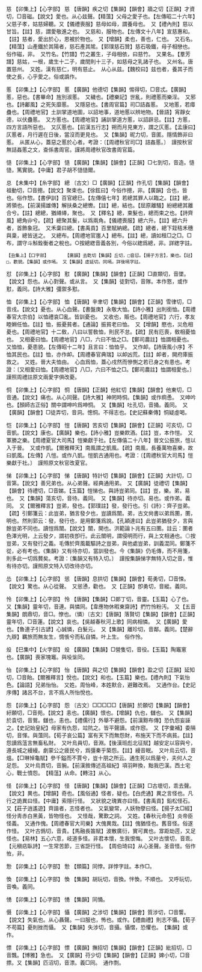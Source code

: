 <!-- { "loadSidebar": true } -->
慈	【卯集上】【心字部】	慈	【唐韻】疾之切【集韻】【韻會】牆之切【正韻】才資切，□音磁。【說文】愛也。从心兹聲。【精薀】父母之愛子也。【左傳昭二十六年】父慈子孝，姑慈婦聽。又【儀禮喪服】慈母如母，謂養母也。　又【禮內則】慈以甘旨。【註】慈，謂愛敬進之也。　又慈和，服物也。【左傳文十八年】宣慈惠和。【註】慈者，愛出於心，恩被於物也。　又【增韻】柔也，善也，仁也。　又石名。【精薀】山產鐵於其陽者，慈石產其隂。【郭璞慈石贊】慈石吸鐵，母子相戀也。俗作磁，非。　又竹名。【竹譜】竹之叢生，子母相依，曰慈竹。　又果名。【羣芳譜】慈姑，一根，歲生十二子，歲閏則十三子，如慈母之乳諸子也。　又州名。唐置慈州。　又姓。漢有慈仁，明有慈止。　从心从兹。【魏校曰】兹也者，養其子而使之長，心乎愛之。俗或譌作。

慝	【卯集上】【心字部】	慝	【廣韻】他德切【集韻】惕得切，□音忒。【廣韻】慝，惡也。【書畢命】旌別淑慝。　又穢也。【禮樂記】世亂，則禮慝而樂淫。　又邪也。【詩鄘風】之死矢靡慝。　又隱惡也。【書周官篇】司□詰姦慝。　又地慝，若瘴蠱也。【周禮地官】土訓掌道地圖，以詔地事，道地慝以辨地物。【晉語】宵靜女德，以伏蠱慝。　又方慝也。【周禮地官】誦訓掌道方慝，以詔辟忌。【註】方慝，四方言語所惡也。　又仄慝也。【前漢五行志】朔而月見東方，謂之仄慝。【孟康曰】仄慝者，月行遲在日後，當沒而更見也。　又【集韻】昵力切，音匿。隱情飾非曰慝。　从匿从心，蓋惡之慝於心者。考證：〔【周禮秋官司□】詰姦慝。〕　謹按秋官無詰姦慝之文，查係書周官。謹將周禮秋官改書周官篇。 

慥	【卯集上】【心字部】	慥	【廣韻】【集韻】【韻會】【正韻】□七到切，音造。慥慥，篤實貌。【中庸】君子胡不慥慥爾。

总	【未集中】【糸字部】	總	〔古文〕□【廣韻】【正韻】作孔切【集韻】【韻會】祖動切，□音摠。【說文】聚束也。【徐鉉曰】今俗作摠，非。【廣韻】合也，皆也。俗作惣。【書伊訓】百官總巳。【左傳僖七年】若總其罪人以臨之。【註】總，將領也。【前漢揚雄傳】解扶桑之總轡。【註】總，結也。【屈原離騷】紛總總其離合兮。【註】總總，猶繜繜，聚也。　又【釋名】總，束髮也，總而束之也。【詩齊風】總角丱兮。【疏】總聚其髮，以爲兩角。【儀禮喪服】總六升。【註】總六升者，首飾象冠。　又禾稾曰總。【書禹貢】百里賦納總。【疏】總者，總下銍秸禾穗與稾，總皆送之。　又總布。【周禮地官廛人】總布。【註】總，讀如租□之□。□布，謂守斗斛銓衡者之稅也。○按總緫音義各別，今俗以緫爲總，非。詳緫字註。

	【丑集上】【口字部】		【廣韻】去亁切【集韻】丘切，□音愆。【揚子方言】，樂也。【註】□，歡貌。【集韻】或作嘕。　又【集韻】虛延切。同嘕。詳後嘕字註。

怼	【卯集上】【心字部】	懟	【廣韻】【集韻】【韻會】【正韻】□直類切，音墜。【說文】怨也。从心對聲。或从言。　又【集韻】徒對切，音隊。本作憝，或作懟，義同。【詩大雅】彊禦多懟。

恤	【卯集上】【心字部】	恤	【唐韻】辛聿切【集韻】【韻會】【正韻】雪律切，□音戌。【說文】憂也。从心血聲。【書盤庚】永敬大恤。【詩小雅】出則銜恤。【周禮春官大宗伯】以恤禮哀□亂。皆訓憂也。　又收也，賑也。【周禮地官】六行，孝友睦婣任恤。【註】恤，振憂貧者。【通論】振貧老曰恤。　又【增韻】愍也，災危相憂也。【周禮地官】十二敎，八曰以誓敎恤，則民不怠。【疏】民有厄喪，敎相憂恤也。　又相憂曰恤。【周禮地官】八□，六曰不恤之□。【鄭司農註】恤謂相憂也。　又恤恤，憂患貌。【左傳昭十二年】且言曰：恤恤乎。　又作卹。【詩唐風小序】不恤其民也。【註】恤，亦作卹。【周禮春官典瑞】以卹凶荒。【註】卹者，開府庫振救之。　又姓。晉大夫恤由。　心血爲恤，蓋心戌然而慘惻之若已身之有患也。考證：〔又相愛曰恤。【周禮地官】八□，六曰不恤之□。【鄭司農註】恤謂相愛也。〕　謹照周禮註原文兩愛字俱改憂。 

恫	【卯集上】【心字部】	恫	【唐韻】【正韻】他紅切【集韻】【韻會】他東切，□音通。【說文】痛也。从心同聲。【詩大雅】神罔時恫。【集韻】或作痌恿。　又呻吟也。【顏師古正俗】關中謂呻吟爲呻恫。　又【集韻】吐孔切，音捅。義同。　又【廣韻】【韻會】□徒弄切，音洞。憁恫。不得志也。【史記蘇秦傳】恫疑虛喝。

恺	【卯集上】【心字部】	愷	【唐韻】苦亥切【集韻】【韻會】【正韻】可亥切，□音凱。【說文】康也。【廣韻】樂也。【詩小雅】豈樂飮酒。【註】豈，本作愷。　又軍勝之樂。【周禮夏官大司馬】愷樂獻于社。【左傳僖二十八年】晉文公振旅，愷以入于晉。　又或作凱。【爾雅釋天】南風謂之凱風。【疏】南風，長養萬物喜樂，故曰凱風。【左傳】八愷。或作八凱。愷凱古通用也。考證：〔【周禮秋官大司馬】愷樂獻于社。〕　謹照原文秋官改夏官。 

悌	【卯集上】【心字部】	悌	【唐韻】特計切【集韻】【韻會】【正韻】大計切，□音第。【說文】善兄弟也。从心弟聲。經典通用弟。　又【廣韻】徒禮切【集韻】【韻會】待禮切，□音娣。【玉篇】愷悌也。與詩豈弟同。【註】豈，樂。弟，易也。　又【集韻】蕩亥切，音待。義同。　又【集韻】待亦切。易也。或作弟。義同。　又【爾雅釋言】豈弟，發也。【郭璞註】發，發行也。引《詩》：齊子豈弟。【疏】引鄭箋云：此豈弟，猶言發夕也，豈讀爲闓。弟，古文尙書以弟爲圛，圛，明也。然則郭云：發，發行也，是用鄭箋爲說。【孔穎達曰】此豈弟猶發夕，言與餘豈弟不同也。讀愷爲闓。【說文】闓，開也。洪範論卜兆有五曰圛。註云：圛者色澤光明，上云發夕，謂初夜卽行。此云闓明，謂侵明而行，與上文相通也。◎按豈弟，又有發行之義。毛傳於齊風載驅詩之豈弟，與他處豈弟，訓義混同。鄭箋不從，必有考也。《集韻》又有待亦切，當訓發也。今《集韻》仍毛傳，而不用箋，則多此一切爲贅矣。考證：〔集韻又有特入切。〕　謹按集韻悌字無特入切之音，惟有待亦切。謹照原文特入切改待亦切。 

怂	【卯集上】【心字部】	慫	【唐韻】息拱切【集韻】【韻會】荀勇切，□音悚。【說文】驚也。从心從聲。　又慫慂，勸也。　又【正韻】卽勇切，音縱。義同。

怜	【卯集上】【心字部】	怜	【唐韻】【集韻】□郞丁切，音靈。【玉篇】心了也。　又【集韻】靈年切，音連。與憐同。【韋應物休暇東齋詩】捫竹怜粉汚。　又【五音集韻】朗鼎切，音□。憭也。（憐）〔古文〕【唐韻】落賢切【集韻】【韻會】【正韻】靈年切，□音蓮。【說文】哀也。【吳越春秋河上歌】同病相憐。　又【廣韻】愛也。【魯連子引古諺】心誠憐，白髮元。　又【集韻】離珍切，音鄰。義同。【楚辭九辯】羈旅而無友生，惆悵兮而私自憐。叶上生。　俗作怜。

炈	【巳集中】【火字部】	炈	【廣韻】【集韻】□營隻切，音役。【玉篇】陶竈窻也。【廣韻】喪家塊竈。與坄垼同。

怡	【卯集上】【心字部】	怡	【唐韻】與之切【集韻】【韻會】盈之切【正韻】延知切，□音飴。【爾雅釋言】悅也。【說文】和也。【玉篇】樂也。【禮內則】下氣怡色。【論語】兄弟怡怡。　又姓。周怡峰，本姓默合，避難改焉。　又通作台。【史記序傳】諸呂不台，言不爲人所怡悅也。

怨	【卯集上】【心字部】	怨	〔古文〕□□□□□【唐韻】於願切【集韻】【韻會】紆願切，□音苑。【說文】恚也。【廣韻】恨也。【增韻】仇也，讎也。　又【集韻】於袁切，音鴛。讎也，恚也。【禮儒行】外舉不避怨。【前漢黥布傳】恐仇怨妄誣之。【史記始皇紀】母家有仇怨，竝阬之。皆平聲讀。或作惌。　又【字彙補】委隕切，音惲。與薀同。【荀子哀公篇】富有天下而無怨財，布施天下而不病貧。【註】怨讀爲蕰言無畜私財。　又叶烏員切，音淵。【後漢班彪北征賦】越安定以容與兮，遵長城之縵縵。劇蒙公之疲民兮，爲彊秦乎築怨。【註】縵音眠。　又叶烏云切，音熅。【□琳悼龜賦】參千鎰而不賈兮，豈十朋之所云。通生死以爲量兮，夫何人之足怨。　又叶烏貫切，音腕。【前漢敘傳述高祖紀】項羽畔換，黜我巴漢。西土宅心，戰士憤怨。　【精蕰】从命。【轉注】从心。

怪	【卯集上】【心字部】	怪	【唐韻】【集韻】【韻會】【正韻】□古壞切，乖去聲。【說文】異也。【增韻】奇也。【風俗通】怪者，疑也。【白虎通】異之言怪也。凡行之詭異曰怪。【中庸】索隱行怪。　又狀貌之瑰異亦曰怪。【書禹貢】鉛松怪石。又【莊子逍遙遊】齊諧者，志怪者也。　又氣變常，人妖物孽曰怪。【揚子太□經】怪分靑赤白黑黃，皆物怪也。　又怪哉，驚歎之詞。　又姓。【春秋元命苞】炎帝臣怪義。　又通作傀。【周禮春官大司樂】大傀異烖。【註】傀猶怪也。舊音怪。俗遂作怪。　又叶古僞切，音貴。【馬融長笛賦】波散廣衍，實可異也。牚距劫遌，又足怪也。【易林】五心六意，岐道多怪。非君本懷，生我恨悔。　又叶古懷切，音乖。【元稹痁臥詩】一生常苦節，三省詎行怪。　【周伯琦曰】从心圣聲。圣音怪。俗作恠，非。

愂	【卯集上】【心字部】	愂	【類篇】同悖。詳悖字註。本作□。

愌	【卯集上】【心字部】	愌	【集韻】胡玩切，音換。怑愌，不順也。　又呼玩切，音喚。義同。

愑	【卯集上】【心字部】	愑	【集韻】同悀。

慑	【卯集上】【心字部】	懾	【廣韻】之涉切【集韻】【韻會】質涉切，□音讋。【說文】失氣也。从心聶聲。一曰服也，怖也。或作。【禮曲禮】則志不懾。【荀子不苟篇】憂則挫而懾。　又【集韻】失涉切，音攝。懾慴，恐懼也。　【集韻】或作。

慓	【卯集上】【心字部】	慓	【廣韻】撫招切【集韻】【韻會】【正韻】紕招切，□音飄。【博雅】急也。　又【廣韻】苻少切【集韻】【韻會】【正韻】婢小切，□音摽。又【集韻】匹沼切，音漂。義□同。　通作剽。

